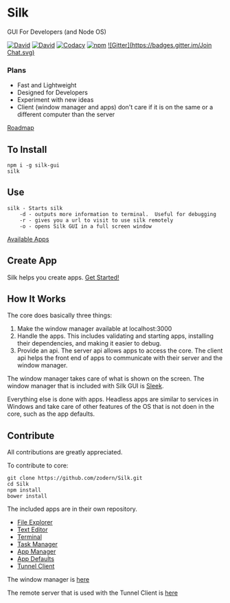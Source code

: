 # Silk

GUI For Developers (and Node OS)

[![David](https://img.shields.io/david/Silk-GUI/Silk.svg?style=flat-square)](https://david-dm.org/Silk-GUI/Silk) [![David](https://img.shields.io/david/dev/Silk-GUI/Silk.svg?style=flat-square)](https://david-dm.org/Silk-GUI/Silk#info=devDependencies)
[![Codacy](https://img.shields.io/codacy/e72fea3635914f5a98e1ccb42bf656e3.svg?style=flat-square)](https://www.codacy.com/app/zmodern/Silk)
[![npm](https://img.shields.io/npm/dm/silk-gui.svg?style=flat-square)]() 
[![Gitter](https://badges.gitter.im/Join Chat.svg)](https://gitter.im/Silk-GUI/Silk?utm_source=badge&utm_medium=badge&utm_campaign=pr-badge&utm_content=badge)

### Plans
- Fast and Lightweight
- Designed for Developers
- Experiment with new ideas
- Client (window manager and apps) don't care if it is on the same or a different computer than the server

[Roadmap](https://github.com/zodern/Silk/wiki/Roadmap)

## To Install
```
npm i -g silk-gui 
silk
```

## Use
```
silk - Starts silk
    -d - outputs more information to terminal.  Useful for debugging
    -r - gives you a url to visit to use silk remotely
    -o - opens Silk GUI in a full screen window
```

[Available Apps](https://github.com/zodern/Silk/wiki/Apps)

## Create App

Silk helps you create apps.
[Get Started!](https://github.com/zodern/Silk/wiki/Basics-Of-Making-an-App)
 
## How It Works

The core does basically three things:

1. Make the window manager available at localhost:3000
2. Handle the apps. This includes validating and starting apps, installing their dependencies, and making it easier to debug.
3. Provide an api. The server api allows apps to access the core. The client api helps the front end of apps to communicate with their server and the window manager.

The window manager takes care of what is shown on the screen. The window manager that is included with Silk GUI is  [Sleek](https://github.com/Silk-GUI/Sleek).

Everything else is done with apps.  Headless apps are similar to services in Windows and take care of other features of the OS that is not doen in the core, such as the app defaults.

## Contribute

All contributions are greatly appreciated.  

To contribute to core:
```
git clone https://github.com/zodern/Silk.git
cd Silk
npm install
bower install
```

The included apps are in their own repository.

- [File Explorer](https://github.com/Silk-GUI/file-explorer)
- [Text Editor](https://github.com/Silk-GUI/text-editor)
- [Terminal](https://github.com/Silk-GUI/terminal)
- [Task Manager](https://github.com/Silk-GUI/task-manager)
- [App Manager](https://github.com/Silk-GUI/appManager)
- [App Defaults](https://github.com/Silk-GUI/app-defaults)
- [Tunnel Client](https://github.com/formula1/Silk-Tunnel-Client)

The window manager is [here](https://github.com/Silk-GUI/Sleek)

The remote server that is used with the Tunnel Client is [here](https://github.com/formula1/Silk-Server)
